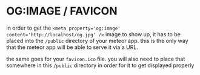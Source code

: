 # OG:IMAGE / FAVICON
in order to get the `<meta property='og:image' content='http://localhost/og.jpg' />` image to show up, it has to be placed into
the `/public` directory of your meteor app.  this is the only way that the meteor app will be able to serve it via a URL.

the same goes for your `favicon.ico` file.  you will also need to place that somewhere in this `/public` directory in order for it
to get displayed properly
